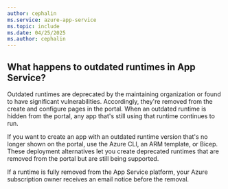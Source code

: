 ```yaml
---
author: cephalin
ms.service: azure-app-service
ms.topic: include
ms.date: 04/25/2025
ms.author: cephalin
---
```


## What happens to outdated runtimes in App Service?

Outdated runtimes are deprecated by the maintaining organization or found to have significant vulnerabilities. Accordingly, they're removed from the create and configure pages in the portal. When an outdated runtime is hidden from the portal, any app that's still using that runtime continues to run. 

If you want to create an app with an outdated runtime version that's no longer shown on the portal, use the Azure CLI, an ARM template, or Bicep. These deployment alternatives let you create deprecated runtimes that are removed from the portal but are still being supported.

If a runtime is fully removed from the App Service platform, your Azure subscription owner receives an email notice before the removal.
